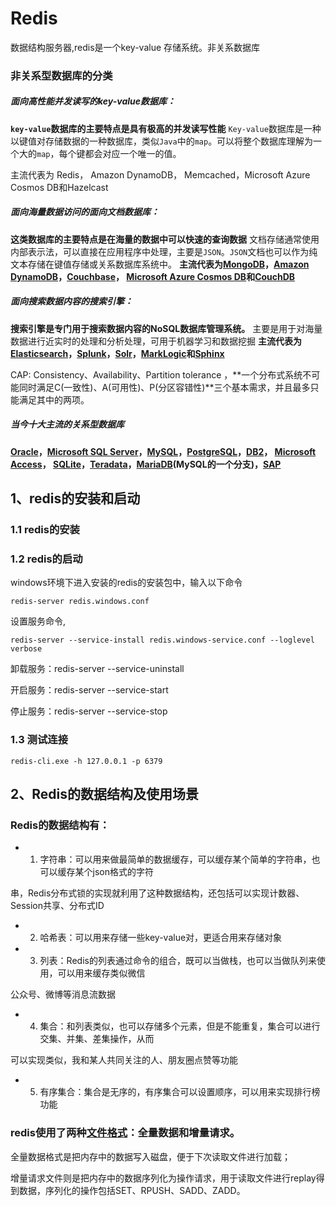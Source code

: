 # Redis

数据结构服务器,redis是一个key-value 存储系统。非关系数据库

### 非关系型数据库的分类

##### 面向高性能并发读写的key-value数据库：

**`key-value`数据库的主要特点是具有极高的并发读写性能**
 `Key-value`数据库是一种以键值对存储数据的一种数据库，类似`Java`中的`map`。可以将整个数据库理解为一个大的`map`，每个键都会对应一个唯一的值。

主流代表为 Redis， Amazon DynamoDB， Memcached，Microsoft Azure Cosmos DB和Hazelcast

##### 面向海量数据访问的面向文档数据库：

**这类数据库的主要特点是在海量的数据中可以快速的查询数据**
 文档存储通常使用内部表示法，可以直接在应用程序中处理，主要是`JSON`。`JSON`文档也可以作为纯文本存储在键值存储或关系数据库系统中。
 **主流代表为[MongoDB](https://www.mongodb.com/)，[Amazon DynamoDB](https://aws.amazon.com/cn/dynamodb/)，[Couchbase](https://www.couchbase.com/)，
 [Microsoft Azure Cosmos DB](https://azure.microsoft.com/en-us/services/cosmos-db/)和[CouchDB](https://couchdb.apache.org/)**

##### 面向搜索数据内容的搜索引擎：

**搜索引擎是专门用于搜索数据内容的NoSQL数据库管理系统。**
 主要是用于对海量数据进行近实时的处理和分析处理，可用于机器学习和数据挖掘
 **主流代表为[Elasticsearch](https://www.elastic.co/products/elasticsearch)，[Splunk](https://www.splunk.com/zh-hans_cn)，[Solr](https://lucene.apache.org/solr/)，[MarkLogic](https://www.marklogic.com/)和[Sphinx](http://sphinxsearch.com/)**

CAP: Consistency、Availability、Partition tolerance ，**一个分布式系统不可能同时满足C(一致性)、A(可用性)、P(分区容错性)**三个基本需求，并且最多只能满足其中的两项。



##### 当今十大主流的关系型数据库

**[Oracle](https://www.oracle.com/database/index.html)，[Microsoft SQL Server](https://www.microsoft.com/en-us/sql-server/)，[MySQL](https://www.mysql.com/)，[PostgreSQL](https://www.postgresql.org/)，[DB2](https://www.ibm.com/analytics/us/en/db2/)，
 [Microsoft Access](https://products.office.com/zh-cn/access)， [SQLite](https://www.sqlite.org/)，[Teradata](https://www.teradata.com.cn/)，[MariaDB](https://mariadb.org/)(MySQL的一个分支)，[SAP](https://www.sap.com/)**



## 1、redis的安装和启动

### 1.1 redis的安装



### 1.2 redis的启动

windows环境下进入安装的redis的安装包中，输入以下命令

```shell
redis-server redis.windows.conf
```

设置服务命令,

```dos
redis-server --service-install redis.windows-service.conf --loglevel verbose
```





卸载服务：redis-server --service-uninstall

开启服务：redis-server --service-start

停止服务：redis-server --service-stop



### 1.3 测试连接



```
redis-cli.exe -h 127.0.0.1 -p 6379
```



## 2、Redis的数据结构及使⽤场景 

### Redis的数据结构有： 

- 1. 字符串：可以⽤来做最简单的数据缓存，可以缓存某个简单的字符串，也可以缓存某个json格式的字符 

串，Redis分布式锁的实现就利⽤了这种数据结构，还包括可以实现计数器、Session共享、分布式ID 

- 2. 哈希表：可以⽤来存储⼀些key-value对，更适合⽤来存储对象 

- 3. 列表：Redis的列表通过命令的组合，既可以当做栈，也可以当做队列来使⽤，可以⽤来缓存类似微信 

公众号、微博等消息流数据 

- 4. 集合：和列表类似，也可以存储多个元素，但是不能重复，集合可以进⾏交集、并集、差集操作，从⽽ 

可以实现类似，我和某⼈共同关注的⼈、朋友圈点赞等功能 

- 5. 有序集合：集合是⽆序的，有序集合可以设置顺序，可以⽤来实现排⾏榜功能 





### **redis使用了两种[文件格式](https://baike.baidu.com/item/文件格式)：全量数据和增量请求。**

全量数据格式是把内存中的数据写入磁盘，便于下次读取文件进行加载；

增量请求文件则是把内存中的数据序列化为操作请求，用于读取文件进行replay得到数据，序列化的操作包括SET、RPUSH、SADD、ZADD。
